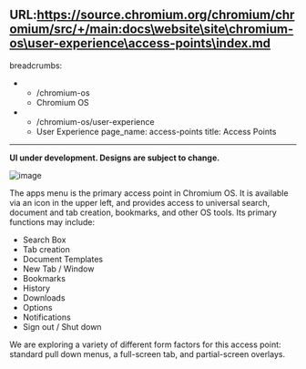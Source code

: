 URL:https://source.chromium.org/chromium/chromium/src/+/main:docs\website\site\chromium-os\user-experience\access-points\index.md
---
breadcrumbs:
- - /chromium-os
  - Chromium OS
- - /chromium-os/user-experience
  - User Experience
page_name: access-points
title: Access Points
---

**UI under development. Designs are subject to change.**

<img alt="image" src="app.png">

The apps menu is the primary access point in Chromium OS. It is available via an
icon in the upper left, and provides access to universal search, document and
tab creation, bookmarks, and other OS tools. Its primary functions may include:

*   Search Box
*   Tab creation
*   Document Templates
*   New Tab / Window
*   Bookmarks
*   History
*   Downloads
*   Options
*   Notifications
*   Sign out / Shut down

We are exploring a variety of different form factors for this access point:
standard pull down menus, a full-screen tab, and partial-screen overlays.
